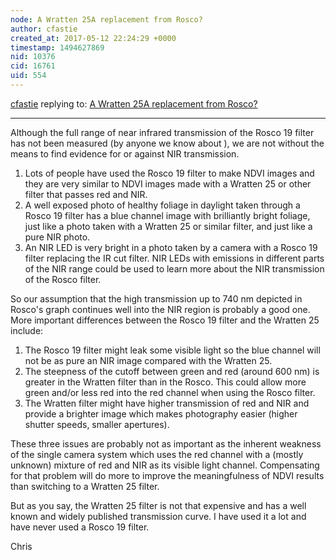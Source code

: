 ```yaml
---
node: A Wratten 25A replacement from Rosco?
author: cfastie
created_at: 2017-05-12 22:24:29 +0000
timestamp: 1494627869
nid: 10376
cid: 16761
uid: 554
---
```




[cfastie](../profile/cfastie) replying to: [A Wratten 25A replacement from Rosco?](../notes/mathew/04-29-2014/a-wratten-25a-replacement-from-rosco)

----
Although the full range of near infrared transmission of the Rosco 19 filter has not been measured (by anyone we know about ), we are not without the means to find evidence for or against NIR transmission. 

1. Lots of people have used the Rosco 19 filter to make NDVI images and they are very similar to NDVI images made with a Wratten 25 or other filter that passes red and NIR. 
2. A well exposed photo of healthy foliage in daylight taken through a Rosco 19 filter has a blue channel image with brilliantly bright foliage, just like a photo taken with a Wratten 25 or similar filter, and just like a pure NIR photo. 
3. An NIR LED is very bright in a photo taken by a camera with a Rosco 19 filter replacing the IR cut filter. NIR LEDs with emissions in different parts of the NIR range could be used to learn more about the NIR transmission of the Rosco filter.

So our assumption that the high transmission up to 740 nm depicted in Rosco's graph continues well into the NIR region is probably a good one. More important differences between the Rosco 19 filter and the Wratten 25 include:

1. The Rosco 19 filter might leak some visible light so the blue channel will not be as pure an NIR image compared with the Wratten 25.
2. The steepness of the cutoff between green and red (around 600 nm) is greater in the Wratten filter than in the Rosco. This could allow more green and/or less red into the red channel when using the Rosco filter.
3. The Wratten filter might have higher transmission of red and NIR and provide a brighter image which makes photography easier (higher shutter speeds, smaller apertures).

These three issues are probably not as important as the inherent weakness of the single camera system which uses the red channel with a (mostly unknown) mixture of red and NIR as its visible light channel.  Compensating for that problem will do more to improve the meaningfulness of NDVI results than switching to a Wratten 25 filter. 

But as you say, the Wratten 25 filter is not that expensive and has a well known and widely published transmission curve. I have used it a lot and have never used a Rosco 19 filter.

Chris

